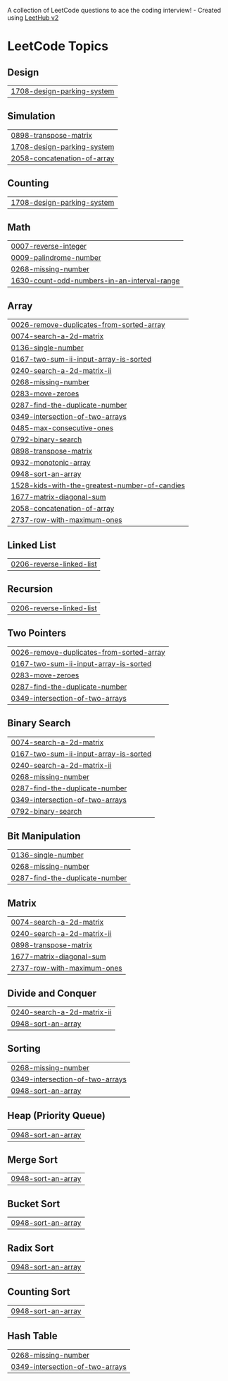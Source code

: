 A collection of LeetCode questions to ace the coding interview! - Created using [LeetHub v2](https://github.com/arunbhardwaj/LeetHub-2.0)
<!---LeetCode Topics Start-->
# LeetCode Topics
## Design
|  |
| ------- |
| [1708-design-parking-system](https://github.com/mrrknaidu117/DSA_codes/tree/master/1708-design-parking-system) |
## Simulation
|  |
| ------- |
| [0898-transpose-matrix](https://github.com/mrrknaidu117/DSA_codes/tree/master/0898-transpose-matrix) |
| [1708-design-parking-system](https://github.com/mrrknaidu117/DSA_codes/tree/master/1708-design-parking-system) |
| [2058-concatenation-of-array](https://github.com/mrrknaidu117/DSA_codes/tree/master/2058-concatenation-of-array) |
## Counting
|  |
| ------- |
| [1708-design-parking-system](https://github.com/mrrknaidu117/DSA_codes/tree/master/1708-design-parking-system) |
## Math
|  |
| ------- |
| [0007-reverse-integer](https://github.com/mrrknaidu117/DSA_codes/tree/master/0007-reverse-integer) |
| [0009-palindrome-number](https://github.com/mrrknaidu117/DSA_codes/tree/master/0009-palindrome-number) |
| [0268-missing-number](https://github.com/mrrknaidu117/DSA_codes/tree/master/0268-missing-number) |
| [1630-count-odd-numbers-in-an-interval-range](https://github.com/mrrknaidu117/DSA_codes/tree/master/1630-count-odd-numbers-in-an-interval-range) |
## Array
|  |
| ------- |
| [0026-remove-duplicates-from-sorted-array](https://github.com/mrrknaidu117/DSA_codes/tree/master/0026-remove-duplicates-from-sorted-array) |
| [0074-search-a-2d-matrix](https://github.com/mrrknaidu117/DSA_codes/tree/master/0074-search-a-2d-matrix) |
| [0136-single-number](https://github.com/mrrknaidu117/DSA_codes/tree/master/0136-single-number) |
| [0167-two-sum-ii-input-array-is-sorted](https://github.com/mrrknaidu117/DSA_codes/tree/master/0167-two-sum-ii-input-array-is-sorted) |
| [0240-search-a-2d-matrix-ii](https://github.com/mrrknaidu117/DSA_codes/tree/master/0240-search-a-2d-matrix-ii) |
| [0268-missing-number](https://github.com/mrrknaidu117/DSA_codes/tree/master/0268-missing-number) |
| [0283-move-zeroes](https://github.com/mrrknaidu117/DSA_codes/tree/master/0283-move-zeroes) |
| [0287-find-the-duplicate-number](https://github.com/mrrknaidu117/DSA_codes/tree/master/0287-find-the-duplicate-number) |
| [0349-intersection-of-two-arrays](https://github.com/mrrknaidu117/DSA_codes/tree/master/0349-intersection-of-two-arrays) |
| [0485-max-consecutive-ones](https://github.com/mrrknaidu117/DSA_codes/tree/master/0485-max-consecutive-ones) |
| [0792-binary-search](https://github.com/mrrknaidu117/DSA_codes/tree/master/0792-binary-search) |
| [0898-transpose-matrix](https://github.com/mrrknaidu117/DSA_codes/tree/master/0898-transpose-matrix) |
| [0932-monotonic-array](https://github.com/mrrknaidu117/DSA_codes/tree/master/0932-monotonic-array) |
| [0948-sort-an-array](https://github.com/mrrknaidu117/DSA_codes/tree/master/0948-sort-an-array) |
| [1528-kids-with-the-greatest-number-of-candies](https://github.com/mrrknaidu117/DSA_codes/tree/master/1528-kids-with-the-greatest-number-of-candies) |
| [1677-matrix-diagonal-sum](https://github.com/mrrknaidu117/DSA_codes/tree/master/1677-matrix-diagonal-sum) |
| [2058-concatenation-of-array](https://github.com/mrrknaidu117/DSA_codes/tree/master/2058-concatenation-of-array) |
| [2737-row-with-maximum-ones](https://github.com/mrrknaidu117/DSA_codes/tree/master/2737-row-with-maximum-ones) |
## Linked List
|  |
| ------- |
| [0206-reverse-linked-list](https://github.com/mrrknaidu117/DSA_codes/tree/master/0206-reverse-linked-list) |
## Recursion
|  |
| ------- |
| [0206-reverse-linked-list](https://github.com/mrrknaidu117/DSA_codes/tree/master/0206-reverse-linked-list) |
## Two Pointers
|  |
| ------- |
| [0026-remove-duplicates-from-sorted-array](https://github.com/mrrknaidu117/DSA_codes/tree/master/0026-remove-duplicates-from-sorted-array) |
| [0167-two-sum-ii-input-array-is-sorted](https://github.com/mrrknaidu117/DSA_codes/tree/master/0167-two-sum-ii-input-array-is-sorted) |
| [0283-move-zeroes](https://github.com/mrrknaidu117/DSA_codes/tree/master/0283-move-zeroes) |
| [0287-find-the-duplicate-number](https://github.com/mrrknaidu117/DSA_codes/tree/master/0287-find-the-duplicate-number) |
| [0349-intersection-of-two-arrays](https://github.com/mrrknaidu117/DSA_codes/tree/master/0349-intersection-of-two-arrays) |
## Binary Search
|  |
| ------- |
| [0074-search-a-2d-matrix](https://github.com/mrrknaidu117/DSA_codes/tree/master/0074-search-a-2d-matrix) |
| [0167-two-sum-ii-input-array-is-sorted](https://github.com/mrrknaidu117/DSA_codes/tree/master/0167-two-sum-ii-input-array-is-sorted) |
| [0240-search-a-2d-matrix-ii](https://github.com/mrrknaidu117/DSA_codes/tree/master/0240-search-a-2d-matrix-ii) |
| [0268-missing-number](https://github.com/mrrknaidu117/DSA_codes/tree/master/0268-missing-number) |
| [0287-find-the-duplicate-number](https://github.com/mrrknaidu117/DSA_codes/tree/master/0287-find-the-duplicate-number) |
| [0349-intersection-of-two-arrays](https://github.com/mrrknaidu117/DSA_codes/tree/master/0349-intersection-of-two-arrays) |
| [0792-binary-search](https://github.com/mrrknaidu117/DSA_codes/tree/master/0792-binary-search) |
## Bit Manipulation
|  |
| ------- |
| [0136-single-number](https://github.com/mrrknaidu117/DSA_codes/tree/master/0136-single-number) |
| [0268-missing-number](https://github.com/mrrknaidu117/DSA_codes/tree/master/0268-missing-number) |
| [0287-find-the-duplicate-number](https://github.com/mrrknaidu117/DSA_codes/tree/master/0287-find-the-duplicate-number) |
## Matrix
|  |
| ------- |
| [0074-search-a-2d-matrix](https://github.com/mrrknaidu117/DSA_codes/tree/master/0074-search-a-2d-matrix) |
| [0240-search-a-2d-matrix-ii](https://github.com/mrrknaidu117/DSA_codes/tree/master/0240-search-a-2d-matrix-ii) |
| [0898-transpose-matrix](https://github.com/mrrknaidu117/DSA_codes/tree/master/0898-transpose-matrix) |
| [1677-matrix-diagonal-sum](https://github.com/mrrknaidu117/DSA_codes/tree/master/1677-matrix-diagonal-sum) |
| [2737-row-with-maximum-ones](https://github.com/mrrknaidu117/DSA_codes/tree/master/2737-row-with-maximum-ones) |
## Divide and Conquer
|  |
| ------- |
| [0240-search-a-2d-matrix-ii](https://github.com/mrrknaidu117/DSA_codes/tree/master/0240-search-a-2d-matrix-ii) |
| [0948-sort-an-array](https://github.com/mrrknaidu117/DSA_codes/tree/master/0948-sort-an-array) |
## Sorting
|  |
| ------- |
| [0268-missing-number](https://github.com/mrrknaidu117/DSA_codes/tree/master/0268-missing-number) |
| [0349-intersection-of-two-arrays](https://github.com/mrrknaidu117/DSA_codes/tree/master/0349-intersection-of-two-arrays) |
| [0948-sort-an-array](https://github.com/mrrknaidu117/DSA_codes/tree/master/0948-sort-an-array) |
## Heap (Priority Queue)
|  |
| ------- |
| [0948-sort-an-array](https://github.com/mrrknaidu117/DSA_codes/tree/master/0948-sort-an-array) |
## Merge Sort
|  |
| ------- |
| [0948-sort-an-array](https://github.com/mrrknaidu117/DSA_codes/tree/master/0948-sort-an-array) |
## Bucket Sort
|  |
| ------- |
| [0948-sort-an-array](https://github.com/mrrknaidu117/DSA_codes/tree/master/0948-sort-an-array) |
## Radix Sort
|  |
| ------- |
| [0948-sort-an-array](https://github.com/mrrknaidu117/DSA_codes/tree/master/0948-sort-an-array) |
## Counting Sort
|  |
| ------- |
| [0948-sort-an-array](https://github.com/mrrknaidu117/DSA_codes/tree/master/0948-sort-an-array) |
## Hash Table
|  |
| ------- |
| [0268-missing-number](https://github.com/mrrknaidu117/DSA_codes/tree/master/0268-missing-number) |
| [0349-intersection-of-two-arrays](https://github.com/mrrknaidu117/DSA_codes/tree/master/0349-intersection-of-two-arrays) |
<!---LeetCode Topics End-->